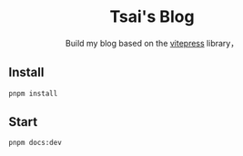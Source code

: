 <h1 align="center">Tsai's Blog</h1>

<div align="center">Build my blog based on the <a href="https://vitepress.dev/">vitepress</a> library，</div>

## Install

```bash
pnpm install
```

## Start

```bash
pnpm docs:dev
```

